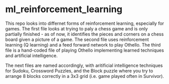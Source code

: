 # ml_reinforcement_learning

This repo looks into differnet forms of reinforcement learning, especially for games. The first file looks at trying to paly a chess game and is only partially finished - as of now, it identifies the pieces and corners on a chess board given a picture of a game. The second file uses reinforcement learning (Q learning) and a feed forward network to play Othello. The third file is a hand-coded file of playing Othello implementing learned techniques and artificial intelligence. 

The next files are named accordingly, with aritificial intelligence techniques for Sudoku, Crossword Puzzles, and the Block puzzle where you try to arrange 8 blocks correctly in a 3x3 grid (i.e. game played often in Survivor).
